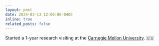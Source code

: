 ```yaml
---
layout: post
date: 2024-03-13 12:00:00-0400
inline: true
related_posts: false
---
```


Started a 1-year research visiting at the [Carnegie Mellon University](https://www.cmu.edu/). :us:
